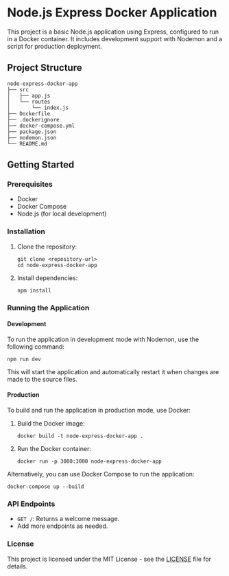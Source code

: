 # Node.js Express Docker Application

This project is a basic Node.js application using Express, configured to run in a Docker container. It includes development support with Nodemon and a script for production deployment.

## Project Structure

```
node-express-docker-app
├── src
│   ├── app.js
│   └── routes
│       └── index.js
├── Dockerfile
├── .dockerignore
├── docker-compose.yml
├── package.json
├── nodemon.json
└── README.md
```

## Getting Started

### Prerequisites

- Docker
- Docker Compose
- Node.js (for local development)

### Installation

1. Clone the repository:

   ```
   git clone <repository-url>
   cd node-express-docker-app
   ```

2. Install dependencies:

   ```
   npm install
   ```

### Running the Application

#### Development

To run the application in development mode with Nodemon, use the following command:

```
npm run dev
```

This will start the application and automatically restart it when changes are made to the source files.

#### Production

To build and run the application in production mode, use Docker:

1. Build the Docker image:

   ```
   docker build -t node-express-docker-app .
   ```

2. Run the Docker container:

   ```
   docker run -p 3000:3000 node-express-docker-app
   ```

Alternatively, you can use Docker Compose to run the application:

```
docker-compose up --build
```

### API Endpoints

- `GET /`: Returns a welcome message.
- Add more endpoints as needed.

### License

This project is licensed under the MIT License - see the [LICENSE](LICENSE) file for details.